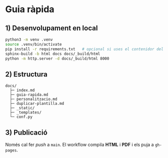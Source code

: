# Guia ràpida

## 1) Desenvolupament en local
```bash
python3 -m venv .venv
source .venv/bin/activate
pip install -r requirements.txt   # opcional si uses el contenidor del workflow
sphinx-build -b html docs docs/_build/html
python -m http.server -d docs/_build/html 8000
```

## 2) Estructura
```
docs/
  ├─ index.md
  ├─ guia-rapida.md
  ├─ personalitzacio.md
  ├─ duplicar-plantilla.md
  ├─ _static/
  ├─ _templates/
  └─ conf.py
```

## 3) Publicació
Només cal fer *push* a `main`. El workflow compila **HTML** i **PDF** i els puja a `gh-pages`.
